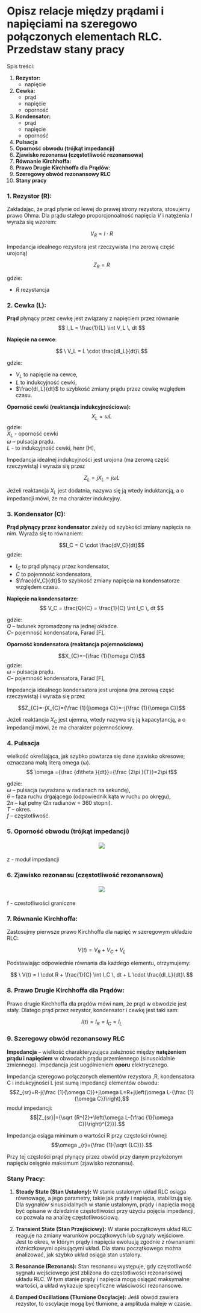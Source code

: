 # Opisz relacje między prądami i napięciami na szeregowo połączonych elementach RLC. Przedstaw stany pracy

Spis treści: 
1. **Rezystor:**
    - napięcie
2. **Cewka:**
    - prąd
    - napięcie 
    - oporność 
3. **Kondensator:**
    - prąd
    - napięcie 
    - oporność 
4. **Pulsacja**
5. **Oporność obwodu (trójkąt impedancji)**
6. **Zjawisko rezonansu (częstotliwość rezonansowa)**
7. **Równanie Kirchhoffa:**
8. **Prawo Drugie Kirchhoffa dla Prądów:**
9. **Szeregowy obwód rezonansowy RLC**
10. **Stany pracy**

### 1. Rezystor (R):

Zakładając, że prąd płynie od lewej do prawej strony rezystora, stosujemy prawo Ohma. Dla prądu stałego proporcjonoalność napięcia $V$ i natężenia $I$ wyraża się wzorem:

$$V_R = I \cdot R$$

Impedancja idealnego rezystora jest rzeczywista (ma zerową część urojoną)

$$Z_{R}=R$$

gdzie:
- $R$ rezystancja

### 2. Cewka (L):

**Prąd** płynący przez cewkę jest związany z napięciem przez równanie 
$$
I_L = \frac{1}{L} \int V_L \, dt
$$

**Napięcie na cewce**:

$$
\ V_L = L \cdot \frac{dI_L}{dt}\
$$

gdzie:

- $V_L$ to napięcie na cewce,
- $L$ to indukcyjność cewki,
- $\frac{dI_L}{dt}$ to szybkość zmiany prądu przez cewkę względem czasu.

**Oporność cewki (reaktancja indukcyjnościowa):**
$$X_{L}=\omega L$$
gdzie: \
$X_{L}$ - oporność cewki \
$\omega$ – pulsacja prądu. \
$L$ - to indukcyjność cewki, henr [H],

Impedancja idealnej indukcyjności jest urojona (ma zerową część rzeczywistą) i wyraża się przez

$$Z_{L}=jX_{L}=j\omega L$$

Jeżeli reaktancja $X_{L}$ jest dodatnia, nazywa się ją wtedy induktancją, a o impedancji mówi, że ma charakter indukcyjny.

### 3. Kondensator (C):

**Prąd płynący przez kondensator** zależy od szybkości zmiany napięcia na nim. Wyraża się to równaniem:

$$I_C = C \cdot \frac{dV_C}{dt}$$
gdzie:

- $I_C$ to prąd płynący przez kondensator,
- $C$ to pojemność kondensatora,
- $\frac{dV_C}{dt}$ to szybkość zmiany napięcia na kondensatorze względem czasu.

**Napięcie na kondensatorze**:
$$ 
V_C = \frac{Q}{C} = \frac{1}{C} \int I_C \, dt
$$


gdzie: \
$Q$ – ładunek zgromadzony na jednej okładce. \
$C$– pojemność kondensatora, Farad [F],

**Oporność kondensatora (reaktancja pojemnościowa)**

$$X_{C}=-{\frac {1}{\omega C}}$$
gdzie: \
$\omega$ – pulsacja prądu. \
$C$– pojemność kondensatora, Farad [F],

Impedancja idealnego kondensatora jest urojona (ma zerową część rzeczywistą) i wyraża się przez

$$Z_{C}=-jX_{C}={\frac {1}{j\omega C}}=-j{\frac {1}{\omega C}}$$

Jeżeli reaktancja $X_{C}$ jest ujemna, wtedy nazywa się ją kapacytancją, a o impedancji mówi, że ma charakter pojemnościowy.


### 4. **Pulsacja** 

wielkość określająca, jak szybko powtarza się dane zjawisko okresowe; oznaczana małą literą omega (ω). 
$$ \omega ={\frac {d\theta }{dt}}={\frac {2\pi }{T}}=2\pi f$$

gdzie: \
$\omega$ – pulsacja (wyrażana w radianach na sekundę), \
$\theta$ – faza ruchu drgającego (odpowiednik kąta w ruchu po okręgu), \
$2\pi$ – kąt pełny ($2\pi$ radianów = 360 stopni). \
$T$ – okres. \
$f$ – częstotliwość. 

### 5. **Oporność obwodu (trójkąt impedancji)**

<p align="center" style="margin: 20px 0 20px">
<img src="image-1.png" style="max-height: 400px;"/>
</p>

z - moduł impedancji

### 6. **Zjawisko rezonansu (częstotliwość rezonansowa)**

<p align="center" style="margin: 20px 0 20px">
<img src="image-2.png" style="max-height: 400px;"/>
</p>
    f - czestotliwości graniczne 


### 7. Równanie Kirchhoffa:

Zastosujmy pierwsze prawo Kirchhoffa dla napięć w szeregowym układzie RLC:

$$
\ V(t) = V_R + V_C + V_L\
$$

Podstawiając odpowiednie równania dla każdego elementu, otrzymujemy:

$$
\ V(t) = I \cdot R + \frac{1}{C} \int I_C \, dt + L \cdot \frac{dI_L}{dt}\
$$

### 8. Prawo Drugie Kirchhoffa dla Prądów:

Prawo drugie Kirchhoffa dla prądów mówi nam, że prąd w obwodzie jest stały. Dlatego prąd przez rezystor, kondensator i cewkę jest taki sam:

$$
\ I(t) = I_R = I_C = I_L\
$$

### 9. Szeregowy obwód rezonansowy RLC
**Impedancja** – wielkość charakteryzująca zależność między **natężeniem prądu i napięciem** w obwodach prądu przemiennego (sinusoidalnie zmiennego). Impedancja jest uogólnieniem **oporu** elektrycznego.

Impedancja szeregowo połączonych elementów rezystora ,R, kondensatora C i indukcyjności L jest sumą impedancji elementów obwodu:
$$Z_{sr}=R-j{\frac {1}{\omega C}}+j\omega L=R+j\left(\omega L-{\frac {1}{\omega C}}\right),$$
moduł impedancji:
$$|Z_{sr}|={\sqrt {R^{2}+\left(\omega L-{\frac {1}{\omega C}}\right)^{2}}}.$$

Impedancja osiąga minimum o wartości R przy częstości równej:
$$\omega _{r}={\frac {1}{\sqrt {LC}}}.$$

Przy tej częstości prąd płynący przez obwód przy danym przyłożonym napięciu osiągnie maksimum (zjawisko rezonansu).

### Stany Pracy:

1. **Steady State (Stan Ustalony):** W stanie ustalonym układ RLC osiąga równowagę, a jego parametry, takie jak prądy i napięcia, stabilizują się. Dla sygnałów sinusoidalnych w stanie ustalonym, prądy i napięcia mogą być opisane w dziedzinie częstotliwości przy użyciu pojęcia impedancji, co pozwala na analizę częstotliwościową.

2. **Transient State (Stan Przejściowy):** W stanie początkowym układ RLC reaguje na zmiany warunków początkowych lub sygnały wejściowe. Jest to okres, w którym prądy i napięcia ewoluują zgodnie z równaniami różniczkowymi opisującymi układ. Dla stanu początkowego można analizować, jak szybko układ osiąga stan ustalony.

3. **Resonance (Rezonans):** Stan resonansu występuje, gdy częstotliwość sygnału wejściowego jest zbliżona do częstotliwości rezonansowej układu RLC. W tym stanie prądy i napięcia mogą osiągać maksymalne wartości, a układ wykazuje specyficzne właściwości rezonansowe.

4. **Damped Oscillations (Tłumione Oscylacje):** Jeśli obwód zawiera rezystor, to oscylacje mogą być tłumione, a amplituda maleje w czasie.